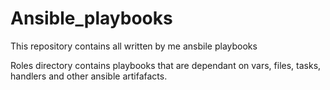 # Ansible_playbooks
This repository contains all written by me ansbile playbooks

Roles directory contains playbooks that are dependant on vars, files, tasks, handlers and other ansible artifafacts.
